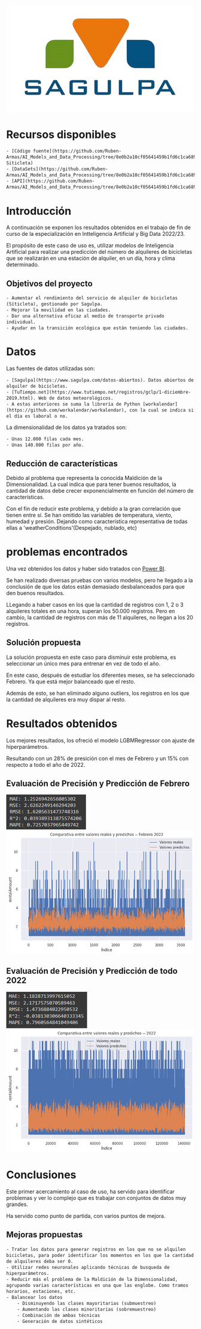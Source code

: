 ![Imagen de Sagulpa](img/SAGULPA.png)

# Recursos disponibles
	- [Código fuente](https://github.com/Ruben-Armas/AI_Models_and_Data_Processing/tree/8e0b2a10cf05641459b1fd6c1ca6895a79e05ce9/Trabajo_final_IA_BigData-Siticleta)
	- [DataSets](https://github.com/Ruben-Armas/AI_Models_and_Data_Processing/tree/8e0b2a10cf05641459b1fd6c1ca6895a79e05ce9/DataSets/Sagulpa/S%C3%ADticleta)
	- [API](https://github.com/Ruben-Armas/AI_Models_and_Data_Processing/tree/8e0b2a10cf05641459b1fd6c1ca6895a79e05ce9/Api)


# Introducción
A continuación se exponen los resultados obtenidos en el trabajo de fin de curso de la especialización en Intteligencia Artificial y Big Data 2022/23.

El propósito de este caso de uso es, utilizar modelos de Inteligencia Artificial para realizar una predicción del número de alquileres de bicicletas que se realizarán en una estación de alquiler, en un día, hora y clima determinado.

## Objetivos del proyecto
	- Aumentar el rendimiento del servicio de alquiler de bicicletas (Síticleta), gestionado por Sagulpa.
	- Mejorar la movilidad en las ciudades.
	- Dar una alternativa eficaz al medio de transporte privado individual.
	- Ayudar en la transición ecológica que están teniendo las ciudades.


# Datos
Las fuentes de datos utilizadas son:

	- [Sagulpa](https://www.sagulpa.com/datos-abiertos). Datos abiertos de alquiler de bicicletas. 
	- [TuTiempo.net](https://www.tutiempo.net/registros/gclp/1-diciembre-2019.html). Web de datos meteorológicos.
	- A estas anteriores se suma la librería de Python [workalendar](https://github.com/workalendar/workalendar), con la cual se indica si el día es laboral o no.

La dimensionalidad de los datos ya tratados son:

	- Unas 12.000 filas cada mes.
	- Unas 140.000 filas por año.

## Reducción de características
Debido al problema que representa la conocida Maldición de la Dimensionalidad. La cual indica que para tener buenos resultados, la cantidad de datos debe crecer exponencialmente en función del número de características.

Con el fin de reducir este problema, y debido a la gran correlación que tienen entre sí.
Se han omitido las variables de temperatura, viento, humedad y presión.
Dejando como característica representativa de todas ellas a 'weatherConditions'(Despejado, nublado, etc)


# problemas encontrados
Una vez obtenidos los datos y haber sido tratados con [Power BI](https://powerbi.microsoft.com/es-es/desktop/).

Se han realizado diversas pruebas con varios modelos, pero he llegado a la conclusión de que los datos están demasiado desbalanceados para que den buenos resultados.

LLegando a haber casos en los que la cantidad de registros con 1, 2 o 3 alquileres totales en una hora, superan los 50.000 registros. Pero en cambio, la cantidad de registros con más de 11 alquileres, no llegan a los 20 registros.

## Solución propuesta
La solución propuesta en este caso para disminuir este problema, es seleccionar un único mes para entrenar en vez de todo el año.

En este caso, después de estudiar los diferentes meses, se ha seleccionado Febrero. Ya que está mejor balanceado que el resto.

Además de esto, se han eliminado alguno outliers, los registros en los que la cantidad de alquileres era muy dispar al resto.


# Resultados obtenidos
Los mejores resultados, los ofreció el modelo LGBMRegressor con ajuste de hiperparámetros.

Resultando con un 28% de presición con el mes de Febrero y un 15% con respecto a todo el año de 2022.

## Evaluación de Precisión y Predicción de Febrero
![Presición de Febrero](img/metric_02.png) ![Comparativa entre la Predicción y datos Reales de Febrero](img/pred_02.png)

## Evaluación de Precisión y Predicción de todo 2022
![Presición de 2022](img/metric_2022.png) ![Comparativa entre la Predicción y datos Reales de 2022](img/pred_2022.png)


# Conclusiones
Este primer acercamiento al caso de uso, ha servido para identificar problemas y ver lo complejo que es trabajar con conjuntos de datos muy grandes.

Ha servido como punto de partida, con varios puntos de mejora.

## Mejoras propuestas
	- Tratar los datos para generar registros en los que no se alquilen bicicletas, para poder identificar los momentos en los que la cantidad de alquileres deba ser 0.
	- Utilizar redes neuronales aplicando técnicas de busqueda de hiperparámetros.
	- Reducir más el problema de la Maldición de la Dimensionalidad, agrupando varias características en una que las englobe. Como tramos horarios, estaciones, etc.
	- Balancear los datos
		- Disminuyendo las clases mayoritarias (submuestreo)
		- Aumentando las clases minoritarias (sobremuestreo)
		- Combinación de ambas técnicas
		- Generación de datos sintéticos

